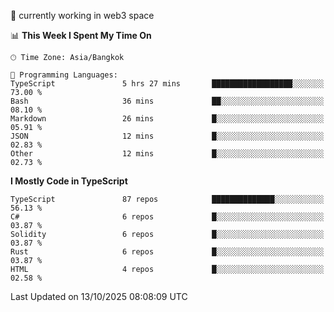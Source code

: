 🔭 currently working in web3 space

<!--START_SECTION:waka-->
📊 **This Week I Spent My Time On** 

```text
🕑︎ Time Zone: Asia/Bangkok

💬 Programming Languages: 
TypeScript               5 hrs 27 mins       ██████████████████░░░░░░░   73.00 % 
Bash                     36 mins             ██░░░░░░░░░░░░░░░░░░░░░░░   08.10 % 
Markdown                 26 mins             █░░░░░░░░░░░░░░░░░░░░░░░░   05.91 % 
JSON                     12 mins             █░░░░░░░░░░░░░░░░░░░░░░░░   02.83 % 
Other                    12 mins             █░░░░░░░░░░░░░░░░░░░░░░░░   02.73 % 
```

**I Mostly Code in TypeScript** 

```text
TypeScript               87 repos            ██████████████░░░░░░░░░░░   56.13 % 
C#                       6 repos             █░░░░░░░░░░░░░░░░░░░░░░░░   03.87 % 
Solidity                 6 repos             █░░░░░░░░░░░░░░░░░░░░░░░░   03.87 % 
Rust                     6 repos             █░░░░░░░░░░░░░░░░░░░░░░░░   03.87 % 
HTML                     4 repos             █░░░░░░░░░░░░░░░░░░░░░░░░   02.58 % 
```




 Last Updated on 13/10/2025 08:08:09 UTC
<!--END_SECTION:waka-->
